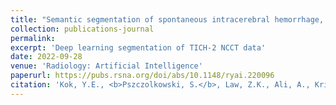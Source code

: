 ```yaml
---
title: "Semantic segmentation of spontaneous intracerebral hemorrhage, intraventricular hemorrhage, and associated edema on CT images using deep learning"
collection: publications-journal
permalink: 
excerpt: 'Deep learning segmentation of TICH-2 NCCT data'
date: 2022-09-28
venue: 'Radiology: Artificial Intelligence'
paperurl: https://pubs.rsna.org/doi/abs/10.1148/ryai.220096
citation: 'Kok, Y.E., <b>Pszczolkowski, S.</b>, Law, Z.K., Ali, A., Krishnan, K., Bath, P.M., Sprigg, N., Dineen, R.A. and French, A.P., 2022. &quot;Semantic segmentation of spontaneous intracerebral hemorrhage, intraventricular hemorrhage, and associated edema on CT images using deep learning&quot; <i>Radiology: Artificial Intelligence</i>, e220096'
---
```

